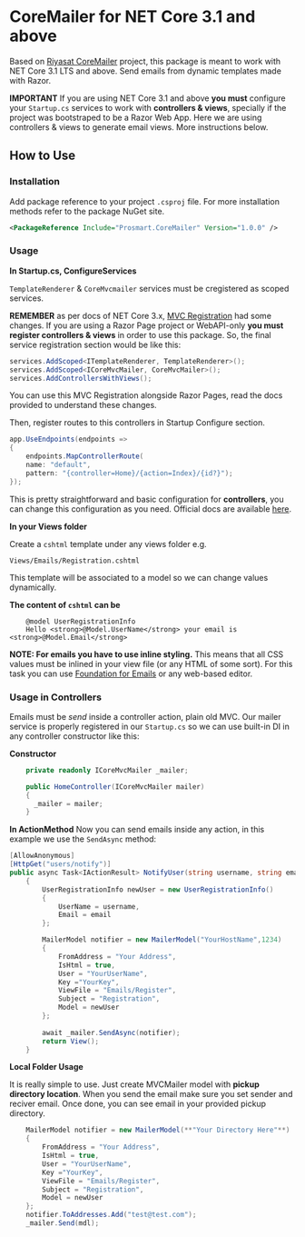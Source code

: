 # CoreMailer for NET Core 3.1 and above

Based on [Riyasat CoreMailer](https://www.nuget.org/packages/CoreMailer) project, this package is meant to work with NET Core 3.1 LTS and above. Send emails from dynamic templates made with Razor. 

**IMPORTANT** If you are using NET Core 3.1 and above **you must** configure your `Startup.cs` services to work with **controllers & views**, specially if the project was bootstraped to be a Razor Web App. Here we are using controllers & views to generate email views. More instructions below.


## How to Use

### Installation

Add package reference to your project `.csproj` file. For more installation methods refer to the package NuGet site.

```xml
<PackageReference Include="Prosmart.CoreMailer" Version="1.0.0" />
```

### Usage

**In Startup.cs, ConfigureServices**

`TemplateRenderer` & `CoreMvcmailer` services must be cregistered as scoped services.

**REMEMBER** as per docs of NET Core 3.x, [MVC Registration](https://docs.microsoft.com/en-us/aspnet/core/migration/22-to-30?view=aspnetcore-3.1&tabs=visual-studio#mvc-service-registration) had some changes. If you are using a Razor Page project or WebAPI-only **you must register controllers & views** in order to use this package. So, the final service registration section would be like this:

```csharp
services.AddScoped<ITemplateRenderer, TemplateRenderer>();
services.AddScoped<ICoreMvcMailer, CoreMvcMailer>();
services.AddControllersWithViews();
```

You can use this MVC Registration alongside Razor Pages, read the docs provided to understand these changes.

Then, register routes to this controllers in Startup Configure section.

```csharp
app.UseEndpoints(endpoints =>
{
    endpoints.MapControllerRoute(
    name: "default",
    pattern: "{controller=Home}/{action=Index}/{id?}");
});
```

This is pretty straightforward and basic configuration for **controllers**, you can change this configuration as you need. Official docs are available [here](https://docs.microsoft.com/en-us/aspnet/core/migration/22-to-30?view=aspnetcore-3.1&tabs=visual-studio#migrate-startupconfigure).


**In your Views folder**

Create a `cshtml` template under any views folder e.g.

    Views/Emails/Registration.cshtml

This template will be associated to a model so we can change values dynamically.

**The content of `cshtml` can be**
```razor
    @model UserRegistrationInfo
    Hello <strong>@Model.UserName</strong> your email is <strong>@Model.Email</strong>
```

**NOTE: For emails you have to use inline styling.** This means that all CSS values must be inlined in your view file (or any HTML of some sort). For this task you can use [Foundation for Emails](https://foundation.zurb.com/emails/email-templates.html) or any web-based editor.

### Usage in Controllers
Emails must be _send_ inside a controller action, plain old MVC. Our mailer service is properly registered in our `Startup.cs` so we can use built-in DI in any controller constructor like this:

**Constructor**
```csharp
    private readonly ICoreMvcMailer _mailer;

    public HomeController(ICoreMvcMailer mailer)
    {
      _mailer = mailer;
    }
```


**In ActionMethod**
Now you can send emails inside any action, in this example we use the `SendAsync` method:


```csharp
[AllowAnonymous]
[HttpGet("users/notify")]
public async Task<IActionResult> NotifyUser(string username, string email)
    {
        UserRegistrationInfo newUser = new UserRegistrationInfo()
        {
            UserName = username,
            Email = email 
        };

        MailerModel notifier = new MailerModel("YourHostName",1234)
        {
            FromAddress = "Your Address",
            IsHtml = true,
            User = "YourUserName",
            Key ="YourKey",
            ViewFile = "Emails/Register",
            Subject = "Registration",
            Model = newUser
        };
            
        await _mailer.SendAsync(notifier);
        return View();
    }
```


**Local Folder Usage**

It is really simple to use. Just create MVCMailer model with **pickup directory location**. When you send the email make sure you set sender and reciver email. Once done, you can see email in your provided pickup directory.


```csharp
    MailerModel notifier = new MailerModel(**"Your Directory Here"**)
    {
        FromAddress = "Your Address",
        IsHtml = true,
        User = "YourUserName",
        Key ="YourKey",
        ViewFile = "Emails/Register",
        Subject = "Registration",
        Model = newUser
    };
    notifier.ToAddresses.Add("test@test.com");
    _mailer.Send(mdl);
```
